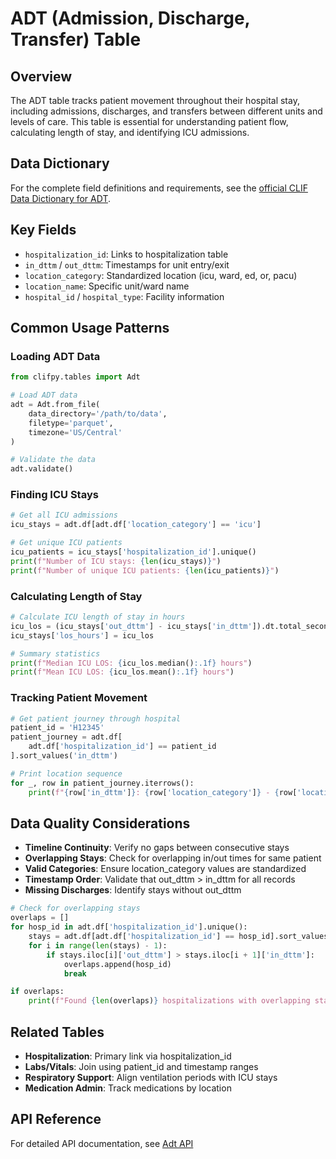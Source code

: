 # ADT (Admission, Discharge, Transfer) Table

## Overview

The ADT table tracks patient movement throughout their hospital stay, including admissions, discharges, and transfers between different units and levels of care. This table is essential for understanding patient flow, calculating length of stay, and identifying ICU admissions.

## Data Dictionary

For the complete field definitions and requirements, see the [official CLIF Data Dictionary for ADT](https://clif-icu.com/data-dictionary/data-dictionary-2.1.0#adt).

## Key Fields

- `hospitalization_id`: Links to hospitalization table
- `in_dttm` / `out_dttm`: Timestamps for unit entry/exit  
- `location_category`: Standardized location (icu, ward, ed, or, pacu)
- `location_name`: Specific unit/ward name
- `hospital_id` / `hospital_type`: Facility information

## Common Usage Patterns

### Loading ADT Data

```python
from clifpy.tables import Adt

# Load ADT data
adt = Adt.from_file(
    data_directory='/path/to/data',
    filetype='parquet',
    timezone='US/Central'
)

# Validate the data
adt.validate()
```

### Finding ICU Stays

```python
# Get all ICU admissions
icu_stays = adt.df[adt.df['location_category'] == 'icu']

# Get unique ICU patients
icu_patients = icu_stays['hospitalization_id'].unique()
print(f"Number of ICU stays: {len(icu_stays)}")
print(f"Number of unique ICU patients: {len(icu_patients)}")
```

### Calculating Length of Stay

```python
# Calculate ICU length of stay in hours
icu_los = (icu_stays['out_dttm'] - icu_stays['in_dttm']).dt.total_seconds() / 3600
icu_stays['los_hours'] = icu_los

# Summary statistics
print(f"Median ICU LOS: {icu_los.median():.1f} hours")
print(f"Mean ICU LOS: {icu_los.mean():.1f} hours")
```

### Tracking Patient Movement

```python
# Get patient journey through hospital
patient_id = 'H12345'
patient_journey = adt.df[
    adt.df['hospitalization_id'] == patient_id
].sort_values('in_dttm')

# Print location sequence
for _, row in patient_journey.iterrows():
    print(f"{row['in_dttm']}: {row['location_category']} - {row['location_name']}")
```

## Data Quality Considerations

- **Timeline Continuity**: Verify no gaps between consecutive stays
- **Overlapping Stays**: Check for overlapping in/out times for same patient
- **Valid Categories**: Ensure location_category values are standardized
- **Timestamp Order**: Validate that out_dttm > in_dttm for all records
- **Missing Discharges**: Identify stays without out_dttm

```python
# Check for overlapping stays
overlaps = []
for hosp_id in adt.df['hospitalization_id'].unique():
    stays = adt.df[adt.df['hospitalization_id'] == hosp_id].sort_values('in_dttm')
    for i in range(len(stays) - 1):
        if stays.iloc[i]['out_dttm'] > stays.iloc[i + 1]['in_dttm']:
            overlaps.append(hosp_id)
            break

if overlaps:
    print(f"Found {len(overlaps)} hospitalizations with overlapping stays")
```

## Related Tables

- **Hospitalization**: Primary link via hospitalization_id
- **Labs/Vitals**: Join using patient_id and timestamp ranges
- **Respiratory Support**: Align ventilation periods with ICU stays
- **Medication Admin**: Track medications by location

## API Reference

For detailed API documentation, see [Adt API](../../api/tables.md#adt)